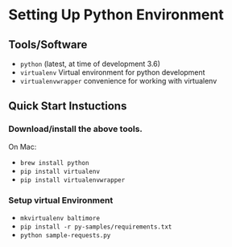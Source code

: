 # Setting Up Python Environment

## Tools/Software
* `python` (latest, at time of development 3.6)
* `virtualenv` Virtual environment for python development
* `virtualenvwrapper` convenience for working with virtualenv


## Quick Start Instuctions
### Download/install the above tools.
On Mac:
* `brew install python`
* `pip install virtualenv`
* `pip install virtualenvwrapper`

### Setup virtual Environment
* `mkvirtualenv baltimore`
* `pip install -r py-samples/requirements.txt`
* `python sample-requests.py `


##

